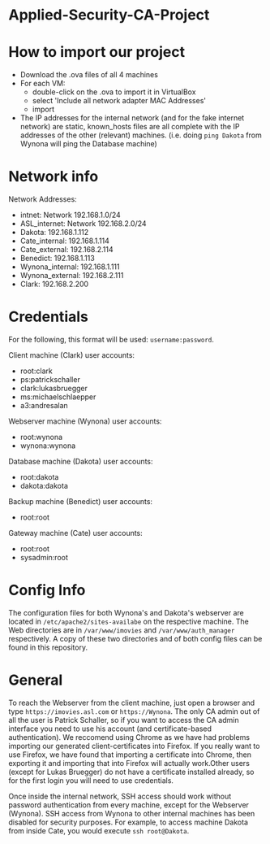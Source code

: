# Applied-Security-CA-Project

# How to import our project
- Download the .ova files of all 4 machines
- For each VM:
    - double-click on the .ova to import it in VirtualBox
    - select 'Include all network adapter MAC Addresses'
    - import
- The IP addresses for the internal network (and for the fake internet network) are static, known_hosts files are all complete with the IP addresses of the other (relevant) machines. (i.e. doing `ping Dakota` from Wynona will ping the Database machine)


# Network info
Network Addresses:

- intnet: Network 192.168.1.0/24
- ASL_internet: Network 192.168.2.0/24
- Dakota: 192.168.1.112
- Cate_internal: 192.168.1.114
- Cate_external: 192.168.2.114
- Benedict: 192.168.1.113
- Wynona_internal: 192.168.1.111
- Wynona_external: 192.168.2.111
- Clark: 192.168.2.200

# Credentials
For the following, this format will be used: `username:password`.

Client machine (Clark) user accounts:
- root:clark
- ps:patrickschaller
- clark:lukasbruegger
- ms:michaelschlaepper
- a3:andresalan

Webserver machine (Wynona) user accounts:
- root:wynona
- wynona:wynona

Database machine (Dakota) user accounts:
- root:dakota
- dakota:dakota

Backup machine (Benedict) user accounts:
- root:root

Gateway machine (Cate) user accounts:
- root:root
- sysadmin:root

# Config Info
The configuration files for both Wynona's and Dakota's webserver are located in `/etc/apache2/sites-availabe` on the respective machine. The Web directories are in `/var/www/imovies` and `/var/www/auth_manager` respectively. A copy of these two directories and of both config files can be found in this repository.


# General
To reach the Webserver from the client machine, just open a browser and type `https://imovies.asl.com` or `https://Wynona`. The only CA admin out of all the user is Patrick Schaller, so if you want to access the CA admin interface you need to use his account (and certificate-based authentication). We reccomend using Chrome as we have had problems importing our generated client-certificates into Firefox. If you really want to use Firefox, we have found that importing a certificate into Chrome, then exporting it and importing that into Firefox will actually work.Other users (except for Lukas Bruegger) do not have a certificate installed already, so for the first login you will need to use credentials.

Once inside the internal network, SSH access should work without password authentication from every machine, except for the Webserver (Wynona). SSH access from Wynona to other internal machines has been disabled for security purposes. For example, to access machine Dakota from inside Cate, you would execute `ssh root@Dakota`.